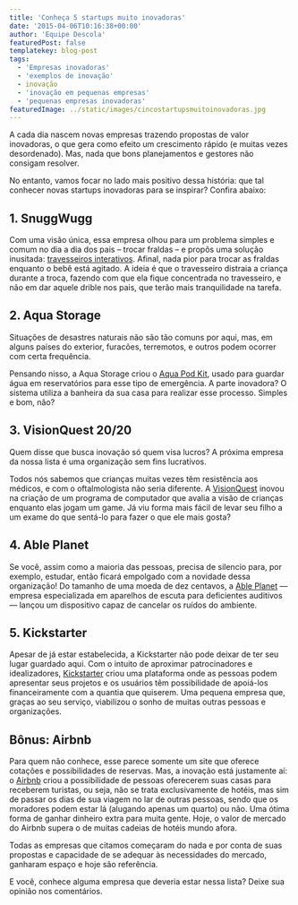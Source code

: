 ```yaml
---
title: 'Conheça 5 startups muito inovadoras'
date: '2015-04-06T10:16:38+00:00'
author: 'Equipe Descola'
featuredPost: false
templatekey: blog-post
tags:
  - 'Empresas inovadoras'
  - 'exemplos de inovação'
  - inovação
  - 'inovação em pequenas empresas'
  - 'pequenas empresas inovadoras'
featuredImage: ../static/images/cincostartupsmuitoinovadoras.jpg
---
```


A cada dia nascem novas empresas trazendo propostas de valor inovadoras, o que gera como efeito um crescimento rápido (e muitas vezes desordenado). Mas, nada que bons planejamentos e gestores não consigam resolver.

No entanto, vamos focar no lado mais positivo dessa história: que tal conhecer novas startups inovadoras para se inspirar? Confira abaixo:

## **1. SnuggWugg**

Com uma visão única, essa empresa olhou para um problema simples e comum no dia a dia dos pais – trocar fraldas – e propôs uma solução inusitada: [travesseiros interativos](https://www.snuggwugg.com/). Afinal, nada pior para trocar as fraldas enquanto o bebê está agitado. A ideia é que o travesseiro distraia a criança durante a troca, fazendo com que ela fique concentrada no travesseiro, e não em dar aquele drible nos pais, que terão mais tranquilidade na tarefa.

## **2. Aqua Storage**

Situações de desastres naturais não são tão comuns por aqui, mas, em alguns países do exterior, furacões, terremotos, e outros podem ocorrer com certa frequência.

Pensando nisso, a Aqua Storage criou o [Aqua Pod Kit](https://www.aquapodkit.com/), usado para guardar água em reservatórios para esse tipo de emergência. A parte inovadora? O sistema utiliza a banheira da sua casa para realizar esse processo. Simples e bom, não?

## **3. VisionQuest 20/20**

Quem disse que busca inovação só quem visa lucros? A próxima empresa da nossa lista é uma organização sem fins lucrativos.

Todos nós sabemos que crianças muitas vezes têm resistência aos médicos, e com o oftalmologista não seria diferente. A [VisionQuest](https://www.visionquest2020.org/) inovou na criação de um programa de computador que avalia a visão de crianças enquanto elas jogam um game. Já viu forma mais fácil de levar seu filho a um exame do que sentá-lo para fazer o que ele mais gosta?

## **4. Able Planet**

Se você, assim como a maioria das pessoas, precisa de silencio para, por exemplo, estudar, então ficará empolgado com a novidade dessa organização! Do tamanho de uma moeda de dez centavos, a [Able Planet](https://ableplanet.com/) — empresa especializada em aparelhos de escuta para deficientes auditivos — lançou um dispositivo capaz de cancelar os ruídos do ambiente.

## **5. Kickstarter**

Apesar de já estar estabelecida, a Kickstarter não pode deixar de ter seu lugar guardado aqui. Com o intuito de aproximar patrocinadores e idealizadores, [Kickstarter](https://www.kickstarter.com/) criou uma plataforma onde as pessoas podem apresentar seus projetos e os usuários têm possibilidade de apoiá-los financeiramente com a quantia que quiserem. Uma pequena empresa que, graças ao seu serviço, viabilizou o sonho de muitas outras pessoas e organizações.

## **Bônus: Airbnb**

Para quem não conhece, esse parece somente um site que oferece cotações e possibilidades de reservas. Mas, a inovação está justamente aí: o [Airbnb](https://www.airbnb.com.br/) criou a possibilidade de pessoas oferecerem suas casas para receberem turistas, ou seja, não se trata exclusivamente de hotéis, mas sim de passar os dias de sua viagem no lar de outras pessoas, sendo que os moradores podem estar lá (alugando apenas um quarto) ou não. Uma ótima forma de ganhar dinheiro extra para muita gente. Hoje, o valor de mercado do Airbnb supera o de muitas cadeias de hotéis mundo afora.

Todas as empresas que citamos começaram do nada e por conta de suas propostas e capacidade de se adequar às necessidades do mercado, ganharam espaço e hoje são referência.

E você, conhece alguma empresa que deveria estar nessa lista? Deixe sua opinião nos comentários.
